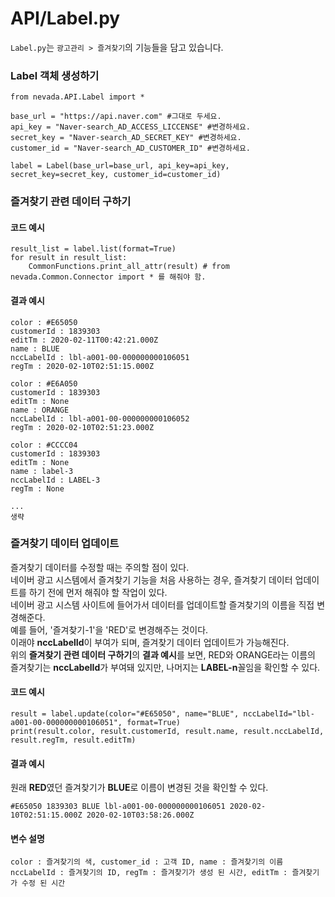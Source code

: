 # API/Label.py
`Label.py`는 `광고관리 > 즐겨찾기`의 기능들을 담고 있습니다. <br>

### Label 객체 생성하기
	from nevada.API.Label import *

	base_url = "https://api.naver.com" #그대로 두세요.
	api_key = "Naver-search_AD_ACCESS_LICCENSE" #변경하세요.
	secret_key = "Naver-search_AD_SECRET_KEY" #변경하세요.
	customer_id = "Naver-search_AD_CUSTOMER_ID" #변경하세요.

	label = Label(base_url=base_url, api_key=api_key, secret_key=secret_key, customer_id=customer_id)


### 즐겨찾기 관련 데이터 구하기
#### 코드 예시
    result_list = label.list(format=True)
    for result in result_list:
        CommonFunctions.print_all_attr(result) # from nevada.Common.Connector import * 를 해줘야 함.

#### 결과 예시
    
    color : #E65050
    customerId : 1839303
    editTm : 2020-02-11T00:42:21.000Z
    name : BLUE
    nccLabelId : lbl-a001-00-000000000106051
    regTm : 2020-02-10T02:51:15.000Z
    
    color : #E6A050
    customerId : 1839303
    editTm : None
    name : ORANGE
    nccLabelId : lbl-a001-00-000000000106052
    regTm : 2020-02-10T02:51:23.000Z
    
    color : #CCCC04
    customerId : 1839303
    editTm : None
    name : label-3
    nccLabelId : LABEL-3
    regTm : None
    
    ...
    생략
    
   
### 즐겨찾기 데이터 업데이트
즐겨찾기 데이터를 수정할 때는 주의할 점이 있다. <br> 네이버 광고 시스템에서 즐겨찾기 기능을 처음 사용하는 경우, 즐겨찾기 데이터 업데이트를 하기 전에 먼저 해줘야 할 작업이 있다. <br> 네이버 광고 시스템 사이트에 들어가서 데이터를 업데이트할 즐겨찾기의 이름을 직접 변경해준다. <br> 예를 들어, '즐겨찾기-1'을 'RED'로 변경해주는 것이다. <br> 이래야 **nccLabelId**이 부여가 되며, 즐겨찾기 데이터 업데이트가 가능해진다. <br> 위의 **즐겨찾기 관련 데이터 구하기**의 **결과 예시**를 보면, RED와 ORANGE라는 이름의 즐겨찾기는 **nccLabelId**가 부여돼 있지만, 나머지는 **LABEL-n**꼴임을 확인할 수 있다.

#### 코드 예시
    result = label.update(color="#E65050", name="BLUE", nccLabelId="lbl-a001-00-000000000106051", format=True)
    print(result.color, result.customerId, result.name, result.nccLabelId, result.regTm, result.editTm)
    
#### 결과 예시
원래 **RED**였던 즐겨찾기가 **BLUE**로 이름이 변경된 것을 확인할 수 있다.

	#E65050 1839303 BLUE lbl-a001-00-000000000106051 2020-02-10T02:51:15.000Z 2020-02-10T03:58:26.000Z
	
#### 변수 설명
    color : 즐겨찾기의 색, customer_id : 고객 ID, name : 즐겨찾기의 이름
    nccLabelId : 즐겨찾기의 ID, regTm : 즐겨찾기가 생성 된 시간, editTm : 즐겨찾기가 수정 된 시간